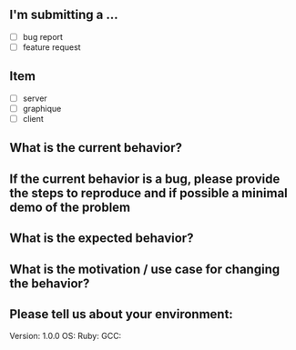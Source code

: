 ## I'm submitting a ...

- [ ] bug report
- [ ] feature request

## Item

- [ ] server
- [ ] graphique
- [ ] client

## What is the current behavior?

## If the current behavior is a bug, please provide the steps to reproduce and if possible a minimal demo of the problem

## What is the expected behavior?

## What is the motivation / use case for changing the behavior?

## Please tell us about your environment:

Version: 1.0.0
OS: <distribution> <version>
Ruby: <version>
GCC: <version>

